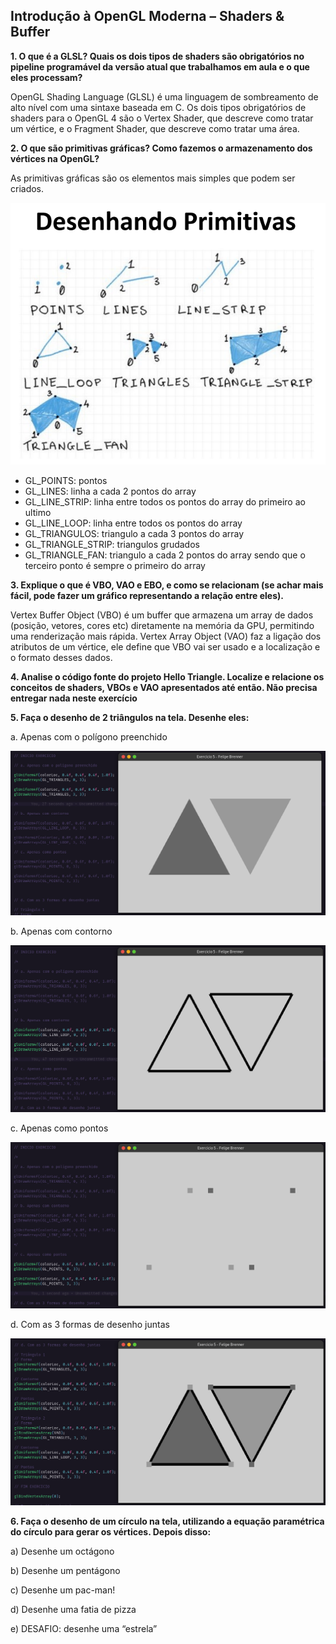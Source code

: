 ## Introdução à OpenGL Moderna – Shaders & Buffer

<b>1. O que é a GLSL? Quais os dois tipos de shaders são obrigatórios no pipeline programável da versão atual que trabalhamos em aula e o que eles processam?</b>

OpenGL Shading Language (GLSL) é uma linguagem de sombreamento de alto nível com uma sintaxe baseada em C. Os dois tipos obrigatórios de shaders para o OpenGL 4 são o Vertex Shader, que descreve como tratar um vértice, e o Fragment Shader, que descreve como tratar uma área.

<b>2. O que são primitivas gráficas? Como fazemos o armazenamento dos vértices na OpenGL?</b>

As primitivas gráficas são os elementos mais simples que podem ser criados.

<img src="./prints/primitivas.png">

- GL_POINTS: pontos
- GL_LINES: linha a cada 2 pontos do array
- GL_LINE_STRIP: linha entre todos os pontos do array do primeiro ao ultimo
- GL_LINE_LOOP: linha entre todos os pontos do array
- GL_TRIANGULOS: triangulo a cada 3 pontos do array
- GL_TRIANGLE_STRIP: triangulos grudados
- GL_TRIANGLE_FAN: triangulo a cada 2 pontos do array sendo que o terceiro ponto é sempre o primeiro do array

<b>3. Explique o que é VBO, VAO e EBO, e como se relacionam (se achar mais fácil, pode fazer um gráfico representando a relação entre eles).</b>

Vertex Buffer Object (VBO) é um buffer que armazena um array de dados (posição, vetores, cores etc) diretamente na memória da GPU, permitindo uma renderização mais rápida. Vertex Array Object (VAO) faz a ligação dos atributos de um vértice, ele define que VBO vai ser usado e a localização e o formato desses dados.

<b>4. Analise o código fonte do projeto Hello Triangle. Localize e relacione os conceitos de shaders, VBOs e VAO apresentados até então. Não precisa entregar nada neste exercício</b>

<b> 5. Faça o desenho de 2 triângulos na tela. Desenhe eles: </b>

a. Apenas com o polígono preenchido

<img src="./Exercicio5/prints/print5a.png">

b. Apenas com contorno

<img src="./Exercicio5/prints/print5b.png">

c. Apenas como pontos

<img src="./Exercicio5/prints/print5c.png">

d. Com as 3 formas de desenho juntas

<img src="./Exercicio5/prints/print5d.png">

<b> 6. Faça o desenho de um círculo na tela, utilizando a equação paramétrica do círculo para gerar os vértices. Depois disso: </b>

a) Desenhe um octágono

b) Desenhe um pentágono

c) Desenhe um pac-man!

d) Desenhe uma fatia de pizza

e) DESAFIO: desenhe uma “estrela”
